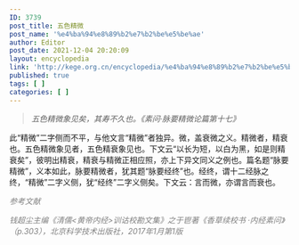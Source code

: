 ```yaml
---
ID: 3739
post_title: 五色精微
post_name: '%e4%ba%94%e8%89%b2%e7%b2%be%e5%be%ae'
author: Editor
post_date: 2021-12-04 20:20:09
layout: encyclopedia
link: 'http://kege.org.cn/encyclopedia/%e4%ba%94%e8%89%b2%e7%b2%be%e5%be%ae'
published: true
tags: [ ]
categories: [ ]
---
```

<blockquote><em>五色精微象见矣，其寿不久也。《素问·脉要精微论篇第十七》</em></blockquote>
此“精微”二字侧而不平，与他文言“精微”者独异。微，盖衰微之义。精微者，精衰也。五色精微象见者，五色精衰象见也。下文云“以长为短，以白为黑，如是则精衰矣”，彼明出精衰，精衰与精微正相应照，亦上下异文同义之例也。篇名题“脉要精微”，义本如此，脉要精微者，犹其题“脉要经终”也。经终，谓十二经脉之终，“精微”二字义侧，犹“经终”二字义侧矣。下文云：言而微，亦谓言而衰也。

<span style="color: #808080;"><em>参考文献</em></span>

<span style="color: #808080;"><em>钱超尘主编《清儒&lt;黄帝内经&gt;训诂校勘文集》之于鬯著《香草续校书 ·内经素问》（p.303），北京科学技术出版社，2017年1月第1版</em></span>